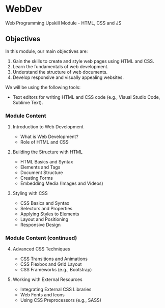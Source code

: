 # WebDev
Web Programming Upskill Module - HTML, CSS and JS

## Objectives
In this module, our main objectives are:
1. Gain the skills to create and style web pages using HTML and CSS.
2. Learn the fundamentals of web development.
3. Understand the structure of web documents.
4. Develop responsive and visually appealing websites.

We will be using the following tools:
- Text editors for writing HTML and CSS code (e.g., Visual Studio Code, Sublime Text).

### Module Content
1. Introduction to Web Development
   - What is Web Development?
   - Role of HTML and CSS

2. Building the Structure with HTML
   - HTML Basics and Syntax
   - Elements and Tags
   - Document Structure
   - Creating Forms
   - Embedding Media (Images and Videos)

3. Styling with CSS
   - CSS Basics and Syntax
   - Selectors and Properties
   - Applying Styles to Elements
   - Layout and Positioning
   - Responsive Design

### Module Content (continued)
4. Advanced CSS Techniques
   - CSS Transitions and Animations
   - CSS Flexbox and Grid Layout
   - CSS Frameworks (e.g., Bootstrap)

5. Working with External Resources
   - Integrating External CSS Libraries
   - Web Fonts and Icons
   - Using CSS Preprocessors (e.g., SASS)
